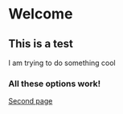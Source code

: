 # Welcome


## This is a test

I am trying to do something cool

### All these options work!

[Second page](/getting-started.md)
